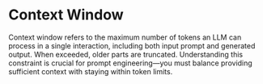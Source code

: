 # Context Window

Context window refers to the maximum number of tokens an LLM can process in a single interaction, including both input prompt and generated output. When exceeded, older parts are truncated. Understanding this constraint is crucial for prompt engineering—you must balance providing sufficient context with staying within token limits.